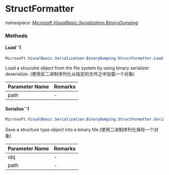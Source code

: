 ﻿# StructFormatter
_namespace: [Microsoft.VisualBasic.Serialization.BinaryDumping](./index.md)_





### Methods

#### Load``1
```csharp
Microsoft.VisualBasic.Serialization.BinaryDumping.StructFormatter.Load``1(System.String)
```
Load a strucutre object from the file system by using binary serializer deserialize.
 (使用反二进制序列化从指定的文件之中加载一个对象)

|Parameter Name|Remarks|
|--------------|-------|
|path|-|


#### Serialize``1
```csharp
Microsoft.VisualBasic.Serialization.BinaryDumping.StructFormatter.Serialize``1(``0,System.String)
```
Save a structure type object into a binary file.(使用二进制序列化保存一个对象)

|Parameter Name|Remarks|
|--------------|-------|
|obj|-|
|path|-|



